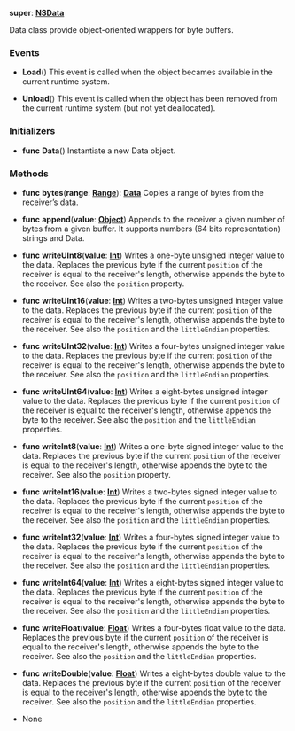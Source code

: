 **super**: **[NSData](NSData.md)**

Data class provide object-oriented wrappers for byte buffers.

### Events

* **Load**()
This event is called when the object becames available in the current runtime system.

* **Unload**()
This event is called when the object has been removed from the current runtime system (but not yet deallocated).



### Initializers

* **func** **Data**()
Instantiate a new Data object.



### Methods

* **func** **bytes**(**range**: **[Range](../gravity/range.md)**): <strong>[Data](Data.md)</strong> 
Copies a range of bytes from the receiver’s data.

* **func** **append**(**value**: **[Object](../gravity/object.md)**)
Appends to the receiver a given number of bytes from a given buffer. It supports numbers (64 bits representation) strings and Data.

* **func** **writeUInt8**(**value**: **[Int](../gravity/int.md)**)
Writes a one-byte unsigned integer value to the data. Replaces the previous byte if the current <code>position</code> of the receiver is equal to the receiver's length, otherwise appends the byte to the receiver. See also the <code>position</code> property.

* **func** **writeUInt16**(**value**: **[Int](../gravity/int.md)**)
Writes a two-bytes unsigned integer value to the data. Replaces the previous byte if the current <code>position</code> of the receiver is equal to the receiver's length, otherwise appends the byte to the receiver. See also the <code>position</code> and the <code>littleEndian</code> properties.

* **func** **writeUInt32**(**value**: **[Int](../gravity/int.md)**)
Writes a four-bytes unsigned integer value to the data. Replaces the previous byte if the current <code>position</code> of the receiver is equal to the receiver's length, otherwise appends the byte to the receiver. See also the <code>position</code> and the <code>littleEndian</code> properties.

* **func** **writeUInt64**(**value**: **[Int](../gravity/int.md)**)
Writes a eight-bytes unsigned integer value to the data. Replaces the previous byte if the current <code>position</code> of the receiver is equal to the receiver's length, otherwise appends the byte to the receiver. See also the <code>position</code> and the <code>littleEndian</code> properties.

* **func** **writeInt8**(**value**: **[Int](../gravity/int.md)**)
Writes a one-byte signed integer value to the data. Replaces the previous byte if the current <code>position</code> of the receiver is equal to the receiver's length, otherwise appends the byte to the receiver. See also the <code>position</code> property.

* **func** **writeInt16**(**value**: **[Int](../gravity/int.md)**)
Writes a two-bytes signed integer value to the data. Replaces the previous byte if the current <code>position</code> of the receiver is equal to the receiver's length, otherwise appends the byte to the receiver. See also the <code>position</code> and the <code>littleEndian</code> properties.

* **func** **writeInt32**(**value**: **[Int](../gravity/int.md)**)
Writes a four-bytes signed integer value to the data. Replaces the previous byte if the current <code>position</code> of the receiver is equal to the receiver's length, otherwise appends the byte to the receiver. See also the <code>position</code> and the <code>littleEndian</code> properties.

* **func** **writeInt64**(**value**: **[Int](../gravity/int.md)**)
Writes a eight-bytes signed integer value to the data. Replaces the previous byte if the current <code>position</code> of the receiver is equal to the receiver's length, otherwise appends the byte to the receiver. See also the <code>position</code> and the <code>littleEndian</code> properties.

* **func** **writeFloat**(**value**: **[Float](../gravity/float.md)**)
Writes a four-bytes float value to the data. Replaces the previous byte if the current <code>position</code> of the receiver is equal to the receiver's length, otherwise appends the byte to the receiver. See also the <code>position</code> and the <code>littleEndian</code> properties.

* **func** **writeDouble**(**value**: **[Float](../gravity/float.md)**)
Writes a eight-bytes double value to the data. Replaces the previous byte if the current <code>position</code> of the receiver is equal to the receiver's length, otherwise appends the byte to the receiver. See also the <code>position</code> and the <code>littleEndian</code> properties.



* None

